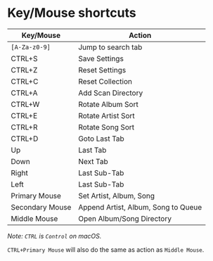 # Key/Mouse shortcuts

| Key/Mouse       | Action |
|-----------------|--------|
| `[A-Za-z0-9]`   | Jump to search tab
| CTRL+S          | Save Settings
| CTRL+Z          | Reset Settings
| CTRL+C          | Reset Collection
| CTRL+A          | Add Scan Directory
| CTRL+W          | Rotate Album Sort
| CTRL+E          | Rotate Artist Sort
| CTRL+R          | Rotate Song Sort
| CTRL+D          | Goto Last Tab
| Up              | Last Tab
| Down            | Next Tab
| Right           | Last Sub-Tab
| Left            | Last Sub-Tab
| Primary Mouse   | Set Artist, Album, Song
| Secondary Mouse | Append Artist, Album, Song to Queue
| Middle Mouse    | Open Album/Song Directory

*Note: `CTRL` is `Control` on macOS.*

`CTRL+Primary Mouse` will also do the same as action as `Middle Mouse`.
